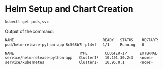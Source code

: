 # Helm Setup and Chart Creation

```bash
kubectl get pods,svc
```

Output of the command:

```bash
NAME                                         READY   STATUS    RESTARTS   AGE
pod/helm-release-python-app-8c568b7f-pt4vf   1/1     Running   0          16s

NAME                              TYPE        CLUSTER-IP      EXTERNAL-IP   PORT(S)    AGE
service/helm-release-python-app   ClusterIP   10.101.30.243   <none>        8000/TCP   16s
service/kubernetes                ClusterIP   10.96.0.1       <none>        443/TCP    4d3h
```
